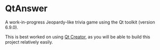 # QtAnswer
A work-in-progress Jeopardy-like trivia game using the Qt toolkit (version 6.9.0). 

This is best worked on using [Qt Creator](https://doc.qt.io/qtcreator/), as you will be able to build this project relatively easily.
